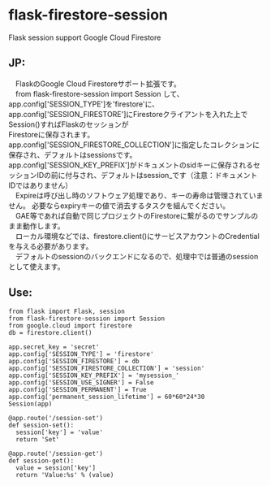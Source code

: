 # flask-firestore-session
Flask session support Google Cloud Firestore

## JP:  
　FlaskのGoogle Cloud Firestoreサポート拡張です。  
　from flask-firestore-session import Session して、app.config['SESSION_TYPE']を'firestore'に、  
app.config['SESSION_FIRESTORE']にFirestoreクライアントを入れた上でSession()すればFlaskのセッションが  
Firestoreに保存されます。  
app.config['SESSION_FIRESTORE_COLLECTION']に指定したコレクションに保存され、デフォルトはsessionsです。  
app.config['SESSION_KEY_PREFIX']がドキュメントのsidキーに保存されるセッションIDの前に付与され、デフォルトはsession_です（注意：ドキュメントIDではありません）  
　Expireは呼び出し時のソフトウェア処理であり、キーの寿命は管理されていません。  必要ならexpiryキーの値で消去するタスクを組んでください。  
　GAE等であれば自動で同じプロジェクトのFirestoreに繋がるのでサンプルのまま動作します。   
　ローカル環境などでは、firestore.client()にサービスアカウントのCredentialを与える必要があります。  
　デフォルトのsessionのバックエンドになるので、処理中では普通のsessionとして使えます。


## Use:
```
from flask import Flask, session
from flask-firestore-session import Session
from google.cloud import firestore
db = firestore.client()

app.secret_key = 'secret'
app.config['SESSION_TYPE'] = 'firestore'
app.config['SESSION_FIRESTORE'] = db
app.config['SESSION_FIRESTORE_COLLECTION'] = 'session'
app.config['SESSION_KEY_PREFIX'] = 'mysession_'
app.config['SESSION_USE_SIGNER'] = False
app.config['SESSION_PERMANENT'] = True
app.config['permanent_session_lifetime'] = 60*60*24*30
Session(app)

@app.route('/session-set')
def session-set():
  session['key'] = 'value'
  return 'Set'
  
@app.route('/session-get')
def session-get():
  value = session['key']
  return 'Value:%s' % (value)
```
